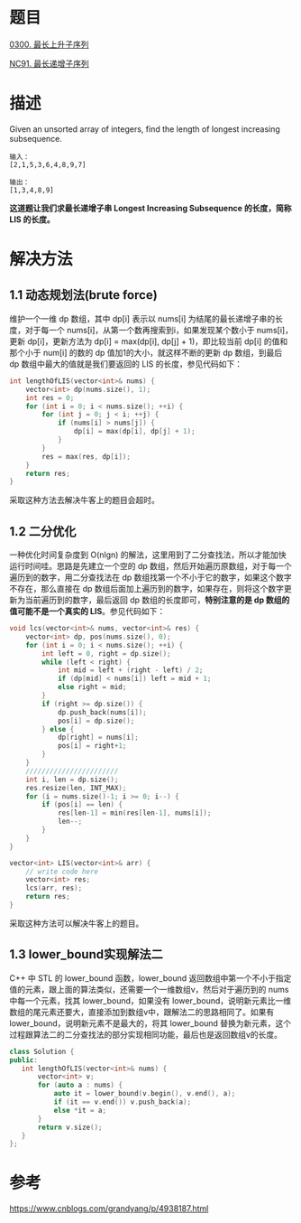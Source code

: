 <!--
 * @Author: taobo
 * @Date: 2020-11-10 12:12:09
 * @LastEditTime: 2020-11-10 12:27:51
-->
# 题目
[0300. 最长上升子序列](https://leetcode-cn.com/problems/longest-increasing-subsequence/)  

[NC91. 最长递增子序列](https://www.nowcoder.com/practice/9cf027bf54714ad889d4f30ff0ae5481?tpId=117&&tqId=35013&rp=1&ru=/ta/job-code-high&qru=/ta/job-code-high/question-ranking)  

# 描述
Given an unsorted array of integers, find the length of longest increasing subsequence.
```
输入：
[2,1,5,3,6,4,8,9,7]

输出：
[1,3,4,8,9]
```
**这道题让我们求最长递增子串 Longest Increasing Subsequence 的长度，简称 LIS 的长度。**  

# 解决方法
## 1.1 动态规划法(brute force)

维护一个一维 dp 数组，其中 dp[i] 表示以 nums[i] 为结尾的最长递增子串的长度，对于每一个 nums[i]，从第一个数再搜索到i，如果发现某个数小于 nums[i]，更新 dp[i]，更新方法为 dp[i] = max(dp[i], dp[j] + 1)，即比较当前 dp[i] 的值和那个小于 num[i] 的数的 dp 值加1的大小，就这样不断的更新 dp 数组，到最后 dp 数组中最大的值就是我们要返回的 LIS 的长度，参见代码如下：
```cpp
int lengthOfLIS(vector<int>& nums) {
    vector<int> dp(nums.size(), 1);
    int res = 0;
    for (int i = 0; i < nums.size(); ++i) {
        for (int j = 0; j < i; ++j) {
            if (nums[i] > nums[j]) {
                dp[i] = max(dp[i], dp[j] + 1);
            }
        }
        res = max(res, dp[i]);
    }
    return res;
}
```
采取这种方法去解决牛客上的题目会超时。

## 1.2 二分优化
一种优化时间复杂度到 O(nlgn) 的解法，这里用到了二分查找法，所以才能加快运行时间哇。思路是先建立一个空的 dp 数组，然后开始遍历原数组，对于每一个遍历到的数字，用二分查找法在 dp 数组找第一个不小于它的数字，如果这个数字不存在，那么直接在 dp 数组后面加上遍历到的数字，如果存在，则将这个数字更新为当前遍历到的数字，最后返回 dp 数组的长度即可，**特别注意的是 dp 数组的值可能不是一个真实的 LIS**。参见代码如下：  

```cpp
void lcs(vector<int>& nums, vector<int>& res) {
    vector<int> dp, pos(nums.size(), 0);
    for (int i = 0; i < nums.size(); ++i) {
        int left = 0, right = dp.size();
        while (left < right) {
            int mid = left + (right - left) / 2;
            if (dp[mid] < nums[i]) left = mid + 1;
            else right = mid;
        }
        if (right >= dp.size()) {
            dp.push_back(nums[i]);
            pos[i] = dp.size();
        } else {
            dp[right] = nums[i];
            pos[i] = right+1;
        }
    }
    ///////////////////////
    int i, len = dp.size();
    res.resize(len, INT_MAX);
    for (i = nums.size()-1; i >= 0; i--) {
        if (pos[i] == len) {
            res[len-1] = min(res[len-1], nums[i]);
            len--;
        }
    }
}

vector<int> LIS(vector<int>& arr) {
    // write code here
    vector<int> res;
    lcs(arr, res);
    return res;
}
```
采取这种方法可以解决牛客上的题目。

## 1.3 lower_bound实现解法二
 C++ 中 STL 的 lower_bound 函数，lower_bound 返回数组中第一个不小于指定值的元素，跟上面的算法类似，还需要一个一维数组v，然后对于遍历到的 nums 中每一个元素，找其 lower_bound，如果没有 lower_bound，说明新元素比一维数组的尾元素还要大，直接添加到数组v中，跟解法二的思路相同了。如果有 lower_bound，说明新元素不是最大的，将其 lower_bound 替换为新元素，这个过程跟算法二的二分查找法的部分实现相同功能，最后也是返回数组v的长度。
 ```cpp
 class Solution {
public:
    int lengthOfLIS(vector<int>& nums) {
        vector<int> v;
        for (auto a : nums) {
            auto it = lower_bound(v.begin(), v.end(), a);
            if (it == v.end()) v.push_back(a);
            else *it = a;
        }　　　　　 　
        return v.size();
    }
};
```

# 参考
https://www.cnblogs.com/grandyang/p/4938187.html